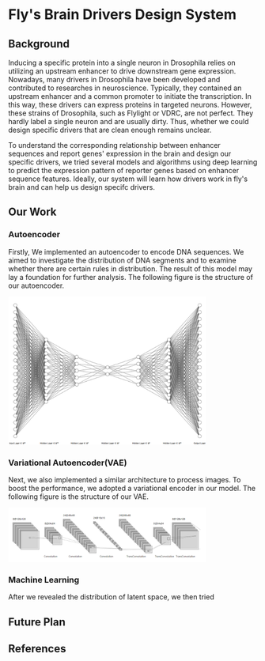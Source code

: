 # Fly's Brain Drivers Design System
## Background
<p>Inducing a specific protein into a single neuron in Drosophila relies on utilizing an upstream enhancer to drive downstream gene expression. Nowadays, many drivers in Drosophila have been developed and contributed to researches in neuroscience. Typically, they contained an upstream enhancer and a common promoter to initiate the transcription. In this way, these drivers can express proteins in targeted neurons. However, these strains of Drosophila, such as Flylight or VDRC, are not perfect. They hardly label a single neuron and are usually dirty. Thus, whether we could design specific drivers that are clean enough remains unclear.</p>
  
<p>To understand the corresponding relationship between enhancer sequences and report genes' expression in the brain and design our specific drivers, we tried several models and algorithms using deep learning to predict the expression pattern of reporter genes based on enhancer sequence features. Ideally, our system will learn how drivers work in fly's brain and can help us design specifc drivers.</p>

## Our Work
### Autoencoder
<p>Firstly, We implemented an autoencoder to encode DNA sequences. We aimed to investigate the distribution of DNA segments and to examine whether there are certain rules in distribution. The result of this model may lay a foundation for further analysis. The following figure is the structure of our autoencoder.</p>

<div align="left">
  
<img src="https://github.com/TsinghuaWangZiXuan/Flybrain/blob/main/Images/Autoencoder.png" height="300" width="400" >
  
</div>

### Variational Autoencoder(VAE)

<p>Next, we also implemented a similar architecture to process images. To boost the performance, we adopted a variational encoder in our model. The following figure is the structure of our VAE. </p>

<div align="left">
  
<img src="https://github.com/TsinghuaWangZiXuan/Flybrain/blob/main/Images/VAE.png" height="110" width="400" >
  
</div>

### Machine Learning
<p>After we revealed the distribution of latent space, we then tried </p>

## Future Plan
## References
